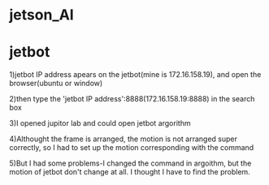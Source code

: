 # jetson_AI
# jetbot

1)jetbot IP address apears on the jetbot(mine is 172.16.158.19), and open the browser(ubuntu or window)

2)then type the 'jetbot IP address':8888(172.16.158.19:8888) in the search box

3)I opened jupitor lab and could open jetbot argorithm 

4)Althought the frame is arranged, the motion is not arranged super correctly, so I had to set up the motion corresponding with the  command

5)But I had some problems-I changed the command in argoithm, but the motion of jetbot don't change at all. I thought I have to find the problem.
